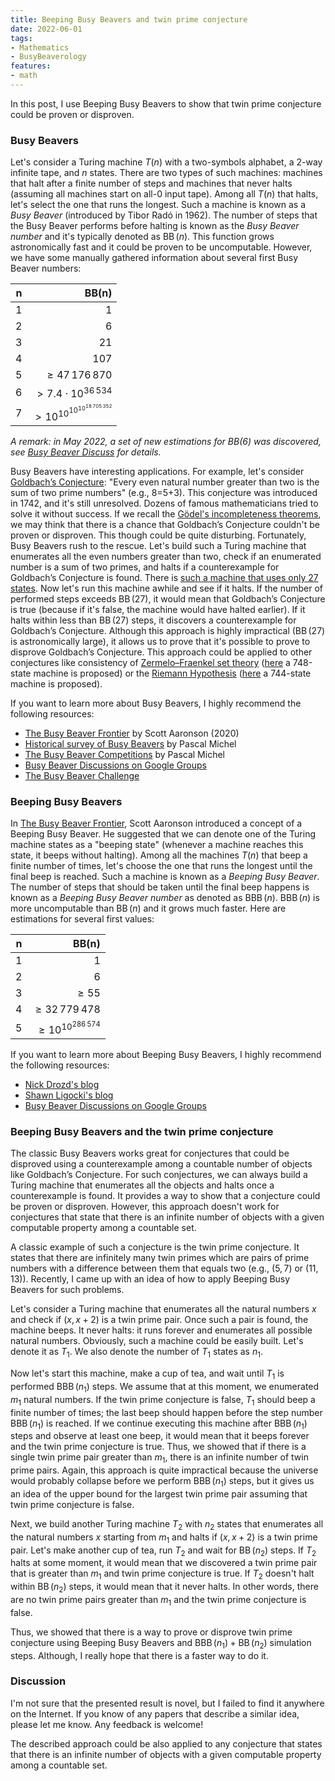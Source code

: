 ```yaml
---
title: Beeping Busy Beavers and twin prime conjecture
date: 2022-06-01
tags:
- Mathematics
- BusyBeaverology
features:
- math
---
```


In this post, I use Beeping Busy Beavers to show that twin prime conjecture could be proven or disproven.

<!--more-->

### Busy Beavers

Let's consider a Turing machine $T(n)$ with a two-symbols alphabet, a 2-way infinite tape, and $n$ states.
There are two types of such machines: machines that halt after a finite number of steps
  and machines that never halts (assuming all machines start on all-0 input tape).
Among all $T(n)$ that halts, let's select the one that runs the longest.
Such a machine is known as a *Busy Beaver* (introduced by Tibor Radó in 1962).
The number of steps that the Busy Beaver performs before halting is known as the *Busy Beaver number*
  and it's typically denoted as $\operatorname{BB}(n)$.
This function grows astronomically fast and it could be proven to be uncomputable.
However, we have some manually gathered information about several first Busy Beaver numbers:

| n |                               BB(n) |
|--:|------------------------------------:|
| 1 |                                   1 |
| 2 |                                   6 |
| 3 |                                  21 |
| 4 |                                 107 |
| 5 |                 $\geq 47\,176\,870$ |
| 6 |           $>7.4 \cdot 10^{36\,534}$ |
| 7 | $>10^{10^{10^{10^{18\,705\,352}}}}$ |

*A remark: in May 2022, a set of new estimations for $BB(6)$ was discovered,
  see [Busy Beaver Discuss](https://groups.google.com/g/busy-beaver-discuss) for details.*

Busy Beavers have interesting applications.
For example, let's consider [Goldbach’s Conjecture](https://en.wikipedia.org/wiki/Goldbach%27s_conjecture):
  "Every even natural number greater than two is the sum of two prime numbers"
  (e.g., 8=5+3).
This conjecture was introduced in 1742, and it's still unresolved.
Dozens of famous mathematicians tried to solve it without success.
If we recall
  the [Gödel's incompleteness theorems](https://en.wikipedia.org/wiki/G%C3%B6del%27s_incompleteness_theorems),
  we may think that there is a chance that Goldbach’s Conjecture couldn't be proven or disproven.
This though could be quite disturbing.
Fortunately, Busy Beavers rush to the rescue.
Let's build such a Turing machine that enumerates all the even numbers greater than two,
  check if an enumerated number is a sum of two primes,
  and halts if a counterexample for Goldbach’s Conjecture is found.
There is [such a machine that uses only 27 states](https://gist.github.com/anonymous/a64213f391339236c2fe31f8749a0df6).
Now let's run this machine awhile and see if it halts.
If the number of performed steps exceeds $\operatorname{BB}(27)$,
  it would mean that Goldbach’s Conjecture is true
  (because if it's false, the machine would have halted earlier).
If it halts within less than $\operatorname{BB}(27)$ steps,
  it discovers a counterexample for Goldbach’s Conjecture.
Although this approach is highly impractical ($\operatorname{BB}(27)$ is astronomically large),
  it allows us to prove that it's possible to prove to disprove Goldbach’s Conjecture.
This approach could be applied to other conjectures like
  consistency of [Zermelo–Fraenkel set theory](https://en.wikipedia.org/wiki/Zermelo%E2%80%93Fraenkel_set_theory)
  ([here](https://github.com/sorear/metamath-turing-machines/blob/master/zf2.nql) a 748-state machine is proposed) or
  the [Riemann Hypothesis](https://en.wikipedia.org/wiki/Riemann_hypothesis)
  ([here](https://github.com/sorear/metamath-turing-machines/blob/master/riemann-matiyasevich-aaronson.nql)
  a 744-state machine is proposed).

If you want to learn more about Busy Beavers, I highly recommend the following resources:

* [The Busy Beaver Frontier](https://www.scottaaronson.com/papers/bb.pdf) by Scott Aaronson (2020)
* [Historical survey of Busy Beavers](https://webusers.imj-prg.fr/~pascal.michel/ha.html) by Pascal Michel
* [The Busy Beaver Competitions](https://webusers.imj-prg.fr/~pascal.michel/bbc.html) by Pascal Michel
* [Busy Beaver Discussions on Google Groups](https://groups.google.com/g/busy-beaver-discuss)
* [The Busy Beaver Challenge](https://bbchallenge.org/)

### Beeping Busy Beavers

In [The Busy Beaver Frontier](https://www.scottaaronson.com/papers/bb.pdf),
  Scott Aaronson introduced a concept of a Beeping Busy Beaver.
He suggested that we can denote one of the Turing machine states as a "beeping state"
  (whenever a machine reaches this state, it beeps without halting).
Among all the machines $T(n)$ that beep a finite number of times,
  let's choose the one that runs the longest until the final beep is reached.
Such a machine is known as a *Beeping Busy Beaver*.
The number of steps that should be taken until the final beep happens is known as a
  *Beeping Busy Beaver number* as denoted as $\operatorname{BBB}(n)$.
$\operatorname{BBB}(n)$ is more uncomputable than $\operatorname{BB}(n)$
  and it grows much faster.
Here are estimations for several first values:

| n |                   BB(n) |
|--:|------------------------:|
| 1 |                       1 |
| 2 |                       6 |
| 3 |               $\geq 55$ |
| 4 |     $\geq 32\,779\,478$ |
| 5 | $\geq 10^{10^{286\,574}}$ |

If you want to learn more about Beeping Busy Beavers, I highly recommend the following resources:

* [Nick Drozd's blog](https://nickdrozd.github.io/)
* [Shawn Ligocki's blog](https://www.sligocki.com/)
* [Busy Beaver Discussions on Google Groups](https://groups.google.com/g/busy-beaver-discuss)

### Beeping Busy Beavers and the twin prime conjecture

The classic Busy Beavers works great for conjectures
  that could be disproved using a counterexample among a countable number of objects
  like Goldbach’s Conjecture.
For such conjectures, we can always build a Turing machine that enumerates all the objects
  and halts once a counterexample is found.
It provides a way to show that a conjecture could be proven or disproven.
However, this approach doesn't work for conjectures that state
  that there is an infinite number of objects with a given computable property among a countable set.

A classic example of such a conjecture is the twin prime conjecture.
It states that there are infinitely many twin primes
  which are pairs of prime numbers with a difference between them that equals two
  (e.g., $(5, 7)$ or $(11, 13)$).
Recently, I came up with an idea of how to apply Beeping Busy Beavers for such problems.

Let's consider a Turing machine that enumerates all the natural numbers $x$
  and check if $(x, x+2)$ is a twin prime pair.
Once such a pair is found, the machine beeps.
It never halts: it runs forever and enumerates all possible natural numbers.
Obviously, such a machine could be easily built.
Let's denote it as $T_1$.
We also denote the number of $T_1$ states as $n_1$.

Now let's start this machine, make a cup of tea, and wait until $T_1$ is performed $\operatorname{BBB}(n_1)$ steps.
We assume that at this moment, we enumerated $m_1$ natural numbers.
If the twin prime conjecture is false, $T_1$ should beep a finite number of times;
  the last beep should happen before the step number $\operatorname{BBB}(n_1)$ is reached.
If we continue executing this machine after $\operatorname{BBB}(n_1)$ steps and observe at least one beep,
  it would mean that it beeps forever and the twin prime conjecture is true.
Thus, we showed that if there is a single twin prime pair greater than $m_1$,
  there is an infinite number of twin prime pairs.
Again, this approach is quite impractical because the universe would probably collapse
  before we perform $\operatorname{BBB}(n_1)$ steps,
  but it gives us an idea of the upper bound for the largest twin prime pair assuming
  that twin prime conjecture is false.

Next, we build another Turing machine $T_2$ with $n_2$ states
  that enumerates all the natural numbers $x$ starting from $m_1$
  and halts if $(x, x+2)$ is a twin prime pair.
Let's make another cup of tea, run $T_2$ and wait for $\operatorname{BB}(n_2)$ steps.
If $T_2$ halts at some moment, it would mean that we discovered a twin prime pair that is greater than $m_1$
  and twin prime conjecture is true.
If $T_2$ doesn't halt within $\operatorname{BB}(n_2)$ steps, it would mean that it never halts.
In other words, there are no twin prime pairs greater than $m_1$ and
  the twin prime conjecture is false.

Thus, we showed that there is a way to prove or disprove twin prime conjecture using Beeping Busy Beavers
  and $\operatorname{BBB}(n_1)+\operatorname{BB}(n_2)$ simulation steps.
Although, I really hope that there is a faster way to do it.

### Discussion

I'm not sure that the presented result is novel, but I failed to find it anywhere on the Internet.
If you know of any papers that describe a similar idea, please let me know.
Any feedback is welcome!

The described approach could be also applied to any conjecture that states that
  there is an infinite number of objects with a given computable property among a countable set.
